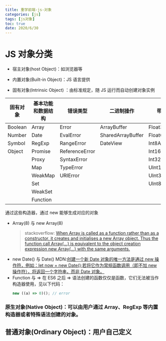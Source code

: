 ```yaml
---
title: 重学前端-js-对象
categories: [js]
tags: [js对象]
toc: true
date: 2020/6/30
---
```


# JS 对象分类

- 宿主对象(host Object)：如浏览器等

- 内置对象(Built-in Object)：JS 语言提供

- 固有对象(Intrinsic Object) ：由标准规定，随 JS 运行而自动创建对象实例

| 固有对象 | 基本功能和数据结构 | 错误类型       | 二进制操作        | 带类型的数组      |
| -------- | ------------------ | -------------- | ----------------- | ----------------- |
| Boolean  | Array              | Error          | ArrayBuffer       | Float32Array      |
| Number   | Date               | EvalError      | SharedArrayBuffer | Float64Array      |
| Symbol   | RegExp             | RangeError     | DateView          | Int8Array         |
| Object   | Promise            | ReferenceError |                   | Int16Array        |
|          | Proxy              | SyntaxError    |                   | Int32Array        |
|          | Map                | TypeError      |                   | UInt18Array       |
|          | WeakMap            | URIError       |                   | UInt32Array       |
|          | Set                |                |                   | UInt8ClampedArray |
|          | WeakSet            |                |                   |                   |
|          | Function           |                |                   |                   |

通过这些构造器，通过 new 能够生成对应的对象

- Array(8) 与 new Array(8)
  > stackoverflow: [When Array is called as a function rather than as a constructor, it creates and initialises a new Array object. Thus the function call Array(…) is equivalent to the object creation expression new Array(…) with the same arguments.](https://stackoverflow.com/questions/8205691/array-vs-new-array)
- new Date() 与 Date()
  MDN:[创建一个新 Date 对象的唯一方法是通过 new 操作符，例如：let now = new Date();若将它作为常规函数调用（即不加 new 操作符），将返回一个字符串，而非 Date 对象。 ](https://developer.mozilla.org/zh-CN/docs/Web/JavaScript/Reference/Global_Objects/Date)
- Function 与 =>
  在 ES6 之后 => 语法创建的函数仅仅是函数，它们无法被当作构造器使用，见以下代码：
  ```js
  new ((a) => 0)(); // error
  ```

### **原生对象(Native Object)**：可以由用户通过 Array、RegExp 等内置构造器或者特殊语法创建的对象。

## 普通对象(Ordinary Object)：用户自己定义
